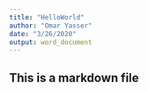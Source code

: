 ```yaml
---
title: "HelloWorld"
author: "Omar Yasser"
date: "3/26/2020"
output: word_document
---
```


## This is a markdown file
